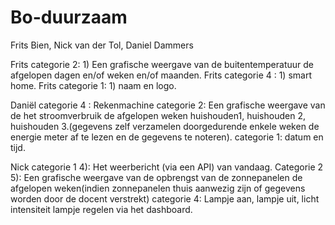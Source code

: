 # Bo-duurzaam
Frits Bien,
Nick van der Tol,
Daniel Dammers

Frits categorie 2: 1) Een grafische weergave van de buitentemperatuur de afgelopen dagen en/of weken en/of maanden.
Frits categorie 4 : 1) smart home.
Frits categorie 1: 1) naam en logo.
 
Daniël
categorie 4 : Rekenmachine
categorie 2: Een grafische weergave van de het stroomverbruik de afgelopen weken huishouden1, huishouden 2, huishouden 3.(gegevens zelf verzamelen doorgedurende enkele weken de energie meter af te lezen en de gegevens te noteren).
categorie 1: datum en tijd.

 
Nick 
categorie 1 4): Het weerbericht (via een API) van vandaag.
Categorie 2 5): Een grafische weergave van de opbrengst van de zonnepanelen de afgelopen weken(indien zonnepanelen thuis aanwezig zijn of gegevens worden door de docent verstrekt)
categorie 4: Lampje aan, lampje uit, licht intensiteit lampje regelen via het dashboard.
